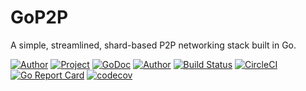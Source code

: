 # GoP2P

A simple, streamlined, shard-based P2P networking stack built in Go.

[![Author](https://img.shields.io/badge/made%20by-Mitsuko%20Megumi-purple.svg?style=flat-round)](https://github.com/mitsukomegumi)
[![Project](https://img.shields.io/badge/project-GoP2P-blue.svg?style=flat-round)](https://github.com/mitsukomegumi/gop2p)
[![GoDoc](https://godoc.org/github.com/mitsukomegumi/gop2p?status.svg)](https://godoc.org/github.com/mitsukomegumi/gop2p)
[![Author](https://godoc.org/github.com/mitsukomegumi/gop2p?status.svg)](https://godoc.org/github.com/mitsukomegumi/gop2p)
[![Build Status](https://travis-ci.com/mitsukomegumi/GoP2P.svg?branch=master)](https://travis-ci.com/mitsukomegumi/GoP2P)
[![CircleCI](https://circleci.com/gh/mitsukomegumi/GoP2P.svg?style=svg)](https://circleci.com/gh/mitsukomegumi/GoP2P)
[![Go Report Card](https://goreportcard.com/badge/github.com/mitsukomegumi/gop2p)](https://goreportcard.com/report/github.com/mitsukomegumi/gop2p)
[![codecov](https://codecov.io/gh/mitsukomegumi/GoP2P/branch/master/graph/badge.svg)](https://codecov.io/gh/mitsukomegumi/GoP2P)